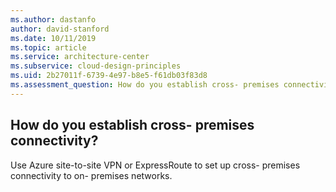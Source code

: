 ```yaml
---
ms.author: dastanfo
author: david-stanford
ms.date: 10/11/2019
ms.topic: article
ms.service: architecture-center
ms.subservice: cloud-design-principles
ms.uid: 2b27011f-6739-4e97-b8e5-f61db03f83d8
ms.assessment_question: How do you establish cross- premises connectivity?
---
```

## How do you establish cross- premises connectivity?

Use Azure site-to-site VPN or ExpressRoute to set up cross- premises connectivity to on- premises networks.
